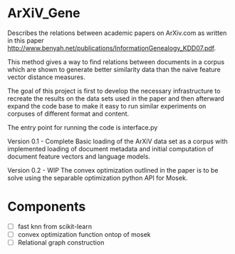 ArXiV_Gene
=========

Describes the relations between academic papers on ArXiv.com as written in this paper http://www.benyah.net/publications/InformationGenealogy_KDD07.pdf.

This method gives a way to find relations between documents in a corpus which are shown to generate better similarity data than the naive feature vector distance measures.


The goal of this project is first to develop the necessary infrastructure to recreate the results on the data sets used in the paper and then afterward expand the code base to make it easy to run similar experiments on corpuses of different format and content.

The entry point for running the code is interface.py


Version 0.1 - Complete
  Basic loading of the ArXiV data set as a corpus with implemented loading of document metadata and initial computation of document feature vectors and language models.
  
Version 0.2 - WIP
  The convex optimization outlined in the paper is to be solve using the separable optimization python API for Mosek.
  

# Components
- [ ] fast knn from scikit-learn
- [ ] convex optimization function ontop of mosek
- [ ] Relational graph construction
